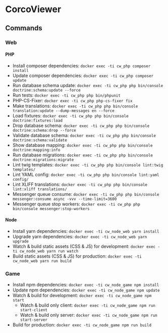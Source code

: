 # CorcoViewer

## Commands

### Web

#### PHP

* Install composer dependencies: `docker exec -ti cw_php composer install`
* Update composer dependencies: `docker exec -ti cw_php composer update`
* Run database schema update: `docker exec -ti cw_php php bin/console doctrine:schema:update --force`
* Run tests: `docker exec -ti cw_php php bin/phpunit`
* PHP-CS-Fixer: `docker exec -ti cw_php php-cs-fixer fix`
* Make translations: `docker exec -ti cw_php php bin/console translation:update --dump-messages en --force`
* Load fixtures: `docker exec -ti cw_php php bin/console doctrine:fixtures:load`
* Drop database schema: `docker exec -ti cw_php php bin/console doctrine:schema:drop --force`
* Validate database schema: `docker exec -ti cw_php php bin/console doctrine:schema:validate`
* Show database mapping: `docker exec -ti cw_php php bin/console doctrine:mapping:info`
* Run database migrations: `docker exec -ti cw_php php bin/console doctrine:migrations:migrate`
* Lint twig templates: `docker exec -ti cw_php php bin/console lint:twig templates/`
* Lint YAML config: `docker exec -ti cw_php php bin/console lint:yaml config/`
* Lint XLIFF translations: `docker exec -ti cw_php php bin/console lint:xliff translations/`
* Messenger queue consume: `docker exec -ti cw_php php bin/console messenger:consume async -vvv --time-limit=3600`
* Messenger queue stop workers: `docker exec -ti cw_php php bin/console messenger:stop-workers`

#### Node

* Install yarn dependencies: `docker exec -ti cw_node_web yarn install`
* Upgrade yarn dependencies: `docker exec -ti cw_node_web yarn upgrade`
* Watch & build static assets (CSS & JS) for development: `docker exec -ti cw_node_web yarn run watch`
* Build static assets (CSS & JS) for production: `docker exec -ti cw_node_web yarn run build`

### Game

* Install npm dependencies: `docker exec -ti cw_node_game npm install`
* Update npm dependencies: `docker exec -ti cw_node_game npm update`
* Watch & build for development: `docker exec -ti cw_node_game npm start`
  * Watch & build only client: `docker exec -ti cw_node_game npm run start-client`
  * Watch & build only server: `docker exec -ti cw_node_game npm run start-server`
* Build for production: `docker exec -ti cw_node_game npm run build`
